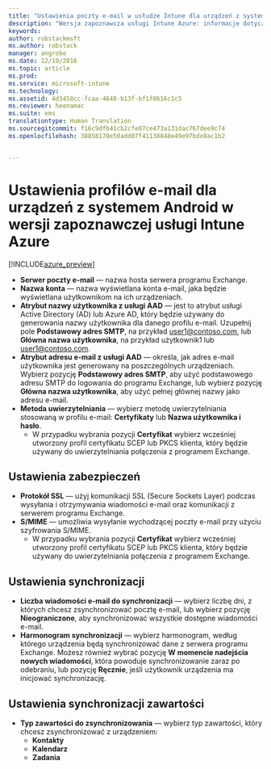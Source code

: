 ```yaml
---
title: "Ustawienia poczty e-mail w usłudze Intune dla urządzeń z systemem Android | Wersja zapoznawcza usługi Intune Azure | Dokumentacja firmy Microsoft"
description: "Wersja zapoznawcza usługi Intune Azure: informacje dotyczące ustawień usługi Intune, których można użyć do konfigurowania połączeń poczty e-mail na urządzeniach z systemem Android."
keywords: 
author: robstackmsft
ms.author: robstack
manager: angrobe
ms.date: 12/19/2016
ms.topic: article
ms.prod: 
ms.service: microsoft-intune
ms.technology: 
ms.assetid: 4d3458cc-fcaa-4648-b13f-bf1f0616c1c5
ms.reviewer: heenamac
ms.suite: ems
translationtype: Human Translation
ms.sourcegitcommit: f16c9dfb41cb2cfe07ce473a131dac767dee9c74
ms.openlocfilehash: 38858170e50add07f41138848e49e97bde8ac1b2


---
```


# <a name="email-profile-settings-for-android-devices-in-intune-azure-preview"></a>Ustawienia profilów e-mail dla urządzeń z systemem Android w wersji zapoznawczej usługi Intune Azure

[!INCLUDE[azure_preview](../includes/azure_preview.md)]



- **Serwer poczty e-mail** — nazwa hosta serwera programu Exchange.
- **Nazwa konta** — nazwa wyświetlana konta e-mail, jaka będzie wyświetlana użytkownikom na ich urządzeniach.
- **Atrybut nazwy użytkownika z usługi AAD** — jest to atrybut usługi Active Directory (AD) lub Azure AD, który będzie używany do generowania nazwy użytkownika dla danego profilu e-mail. Uzupełnij pole **Podstawowy adres SMTP**, na przykład user1@contoso.com, lub **Główna nazwa użytkownika**, na przykład użytkownik1 lub user1@contoso.com.
- **Atrybut adresu e-mail z usługi AAD** — określa, jak adres e-mail użytkownika jest generowany na poszczególnych urządzeniach. Wybierz pozycję **Podstawowy adres SMTP**, aby użyć podstawowego adresu SMTP do logowania do programu Exchange, lub wybierz pozycję **Główna nazwa użytkownika**, aby użyć pełnej głównej nazwy jako adresu e-mail.
- **Metoda uwierzytelniania** — wybierz metodę uwierzytelniania stosowaną w profilu e-mail: **Certyfikaty** lub **Nazwa użytkownika i hasło**.
    - W przypadku wybrania pozycji **Certyfikat** wybierz wcześniej utworzony profil certyfikatu SCEP lub PKCS klienta, który będzie używany do uwierzytelniania połączenia z programem Exchange.

## <a name="security-settings"></a>Ustawienia zabezpieczeń

- **Protokół SSL** — użyj komunikacji SSL (Secure Sockets Layer) podczas wysyłania i otrzymywania wiadomości e-mail oraz komunikacji z serwerem programu Exchange.
- **S/MIME** — umożliwia wysyłanie wychodzącej poczty e-mail przy użyciu szyfrowania S/MIME.
    - W przypadku wybrania pozycji **Certyfikat** wybierz wcześniej utworzony profil certyfikatu SCEP lub PKCS klienta, który będzie używany do uwierzytelniania połączenia z programem Exchange.

## <a name="synchronization-settings"></a>Ustawienia synchronizacji

- **Liczba wiadomości e-mail do synchronizacji** — wybierz liczbę dni, z których chcesz zsynchronizować pocztę e-mail, lub wybierz pozycję **Nieograniczone**, aby synchronizować wszystkie dostępne wiadomości e-mail.
- **Harmonogram synchronizacji** — wybierz harmonogram, według którego urządzenia będą synchronizować dane z serwera programu Exchange. Możesz również wybrać pozycję **W momencie nadejścia nowych wiadomości**, która powoduje synchronizowanie zaraz po odebraniu, lub pozycję **Ręcznie**, jeśli użytkownik urządzenia ma inicjować synchronizację.

## <a name="content-sync-settings"></a>Ustawienia synchronizacji zawartości

- **Typ zawartości do zsynchronizowania** — wybierz typ zawartości, który chcesz zsynchronizować z urządzeniem:
    - **Kontakty**
    - **Kalendarz**
    - **Zadania**



<!--HONumber=Feb17_HO1-->


